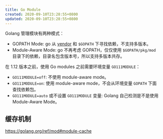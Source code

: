 ```yaml
---
title: Go Module
created: 2020-09-10T23:28:55+0800
updated: 2020-09-10T23:28:55+0800
---
```



Golang 管理模块有两种模式：

- GOPATH Mode: go 从 [vendor][1] 和 `$GOPATH` 下寻找依赖，不支持多版本。
- Module-Aware Mode: go 不再考虑 GOPATH，仅仅使用 `$GOPATH/pkg/mod` 目录下的依赖，目录名包含版本号，所以支持多版本共存。

在 1.12 版本之前，使用 Go modules 之前需要环境变量 `GO111MODULE`：

- `GO111MODULE=off`: 不使用 module-aware mode。
- `GO111MODULE=on`: 使用 module-aware mode，不会从环境变量 `GOPATH` 下面查找依赖包。
- `GO111MODULE=auto` 或不设置 `GO111MODULE` 变量: Golang 自己检测是不是使用 Module-Aware Mode。


## 缓存机制

https://golang.org/ref/mod#module-cache


[1]: https://golang.org/cmd/go/#hdr-Vendor_Directories
